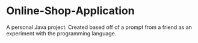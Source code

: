 # Online-Shop-Application
A personal Java project. Created based off of a prompt from a friend as an experiment with the programming language.
